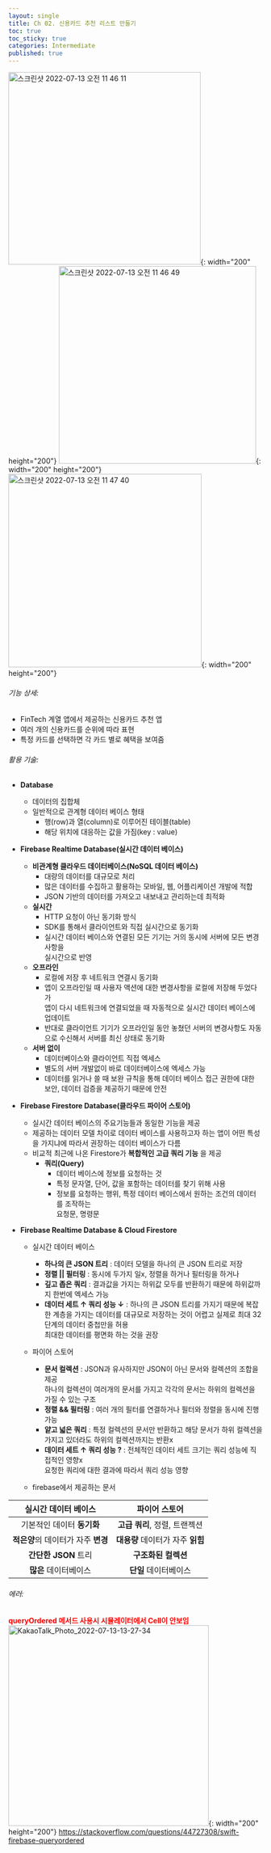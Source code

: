```yaml
---
layout: single
title: Ch 02. 신용카드 추천 리스트 만들기
toc: true
toc_sticky: true
categories: Intermediate
published: true
---
```

<img width="381" alt="스크린샷 2022-07-13 오전 11 46 11" src="https://user-images.githubusercontent.com/63464299/178640297-957b66cb-7dda-4f79-9174-635a1e5a5c6b.png">{: width="200" height="200"}
<img width="391" alt="스크린샷 2022-07-13 오전 11 46 49" src="https://user-images.githubusercontent.com/63464299/178640306-ee94e354-2f4c-4778-9842-72b250eb5e23.png">{: width="200" height="200"}
<img width="383" alt="스크린샷 2022-07-13 오전 11 47 40" src="https://user-images.githubusercontent.com/63464299/178640311-8a2dee48-b899-4cac-9b9f-13268d75b5db.png">{: width="200" height="200"}


###### 기능 상세:
- FinTech 계열 앱에서 제공하는 신용카드 추천 앱
- 여러 개의 신용카드를 순위에 따라 표현
- 특정 카드를 선택하면 각 카드 별로 혜택을 보여줌

###### 활용 기술:
- **Database**
  - 데이터의 집합체
  - 일반적으로 관계형 데이터 베이스 형태
    - 행(row)과 열(column)로 이루어진 테이블(table)
    - 해당 위치에 대응하는 값을 가짐(key : value)
- **Firebase Realtime Database(실시간 데이터 베이스)**
  - **비관계형 클라우드 데이터베이스(NoSQL 데이터 베이스)**
    - 대량의 데이터를 대규모로 처리
    - 많은 데이터를 수집하고 활용하는 모바일, 웹, 어플리케이션 개발에 적합
    - JSON 기반의 데이터를 가져오고 내보내고 관리하는데 최적화
  - **실시간**
    - HTTP 요청이 아닌 동기화 방식
    - SDK를 통해서 클라이언트와 직접 실시간으로 동기화
    - 실시간 데이터 베이스와 연결된 모든 기기는 거의 동시에 서버에 모든 변경사항을<br/>실시간으로 반영
  - **오프라인**
    - 로컬에 저장 후 네트워크 연결시 동기화
    - 앱이 오프라인일 때 사용자 액션에 대한 변경사항을 로컬에 저장해 두었다가<br/>앱이 다시 네트워크에 연결되었을 때 자동적으로 실시간 데이터 베이스에 업데이트
    - 반대로 클라이언트 기기가 오프라인일 동안 놓쳤던 서버의 변경사항도 자동으로 수신해서 서버를 최신 상태로 동기화
  - **서버 없이**
    - 데이터베이스와 클라이언트 직접 엑세스
    - 별도의 서버 개발없이 바로 데이터베이스에 엑세스 가능
    - 데이터를 읽거나 쓸 때 보완 규칙을 통해 데이터 베이스 접근 권한에 대한 보안, 데이터 검증을 제공하기 때문에 안전
- **Firebase Firestore Database(클라우드 파이어 스토어)**
  - 실시간 데이터 베이스의 주요기능들과 동일한 기능을 제공
  - 제공하는 데이터 모델 차이로 데이터 베이스를 사용하고자 하는 앱이 어떤 특성을 가지냐에 따라서 권장하는 데이터 베이스가 다름
  - 비교적 최근에 나온 Firestore가 **복합적인 고급 쿼리 기능** 을 제공
     - **쿼리(Query)**
		  - 데이터 베이스에 정보를 요청하는 것
		  - 특정 문자열, 단어, 값을 포함하는 데이터를 찾기 위해 사용
		  - 정보를 요청하는 행위, 특정 데이터 베이스에서 원하는 조건의 데이터를 조작하는<br/>요청문, 명령문
		  
- **Firebase Realtime Database & Cloud Firestore**
  - 실시간 데이터 베이스
  	- **하나의 큰 JSON 트리** 
  	  : 데이터 모델을 하나의 큰 JSON 트리로 저장
  	- **정렬 &#124;&#124; 필터링**
  	  : 동시에 두가지 일x, 정렬을 하거나 필터링을 하거나
  	- **깊고 좁은 쿼리**
  	  : 결과값을 가지는 하위값 모두를 반환하기 때문에 하위값까지 한번에 엑세스 가능
  	- **데이터 세트 ↑ 쿼리 성능 ↓**
  	  : 하나의 큰 JSON 트리를 가지기 때문에 복잡한 계층을 가지는 데이터를 대규모로 저장하는 것이 어렵고 실제로 최대 32단계의 데이터 중첩만을 허용<br/>
	  최대한 데이터를 평면화 하는 것을 권장
  - 파이어 스토어
	- **문서 컬렉션**
	  : JSON과 유사하지만 JSON이 아닌 문서와 컬렉션의 조합을 제공<br/>
	  하나의 컬렉션이 여러개의 문서를 가지고 각각의 문서는 하위의 컬렉션을 가질 수 있는 구조
	- **정렬 && 필터링**
	  : 여러 개의 필터를 연결하거나 필터와 정렬을 동시에 진행가능
	- **얕고 넓은 쿼리**
	  : 특정 컬렉션의 문서만 반환하고 해당 문서가 하위 컬렉션을 가지고 있더라도 하위의 컬렉션까지는 반환x
	- **데이터 세트 ↑ 쿼리 성능 ?**
	  : 전체적인 데이터 세트 크기는 쿼리 성능에 직접적인 영향x<br/>
          요청한 쿼리에 대한 결과에 따라서 쿼리 성능 영향
  
  - firebase에서 제공하는 문서

|실시간 데이터 베이스|파이어 스토어|
|:---:|:---:|
|기본적인 데이터 **동기화**|**고급 쿼리**, 정렬, 트랜젝션|
|**적은양**의 데이터가 자주 **변경**|**대용량** 데이터가 자주 **읽힘**|
|**간단한 JSON** 트리|**구조화된 컬렉션**|
|**많은** 데이터베이스|**단일** 데이터베이스|

###### 에러:
**<span style="color: red">queryOrdered 메서드 사용시 시뮬레이터에서 Cell이 안보임</span>**
<img width="397" alt="KakaoTalk_Photo_2022-07-13-13-27-34" src="https://user-images.githubusercontent.com/63464299/178650779-7dd7bbec-ae04-45f1-b323-325add813e68.png">{: width="200" height="200"}
<https://stackoverflow.com/questions/44727308/swift-firebase-queryordered>
